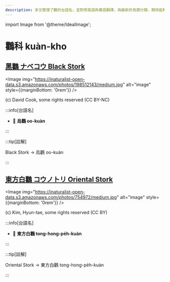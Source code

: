 ```yaml
---
description: 本文整理了鸛的台語名，並對照英語與華語翻譯，與最新的鳥類分類，期待能夠供未來的台語鳥類圖鑑當作參考
---
```


import Image from '@theme/IdealImage';

# 鸛科 kuàn-kho

## [黑鸛 ナベコウ Black Stork](https://ebird.org/species/blasto1)

<Image img="https://inaturalist-open-data.s3.amazonaws.com/photos/198512143/medium.jpg" alt="image" style={{marginBottom: '0rem'}} />

<div className="image-caption">
(c) David Cook, some rights reserved (CC BY-NC)
</div>

:::info[台語名]

- 🎯 **烏鸛 oo-kuàn**

:::

:::tip[註解]

Black Stork -> 烏鸛 oo-kuàn

:::

## [東方白鸛 コウノトリ Oriental Stork](https://ebird.org/species/oristo1)

<Image img="https://inaturalist-open-data.s3.amazonaws.com/photos/754972/medium.jpg" alt="image" style={{marginBottom: '0rem'}} />

<div className="image-caption">
(c) Kim, Hyun-tae, some rights reserved (CC BY)
</div>

:::info[台語名]

- 🎯 **東方白鸛 tong-hong-pe̍h-kuàn**

:::

:::tip[註解]

Oriental Stork -> 東方白鸛 tong-hong-pe̍h-kuàn

:::
